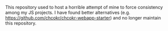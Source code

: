 This repository used to host a horrible attempt of mine to force consistency among my JS projects. I have found better alternatives (e.g. https://github.com/chcokr/chcokr-webapp-starter) and no longer maintain this repository.
